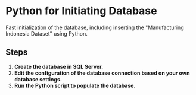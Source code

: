 # Python for Initiating Database

Fast initialization of the database, including inserting the "Manufacturing Indonesia Dataset" using Python.

## Steps

1. **Create the database in SQL Server.**
2. **Edit the configuration of the database connection based on your own database settings.**
3. **Run the Python script to populate the database.**
